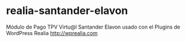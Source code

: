 # realia-santander-elavon
Módulo de Pago TPV Virtu@l Santander Elavon usado con el Plugins de WordPress Realia http://wprealia.com
